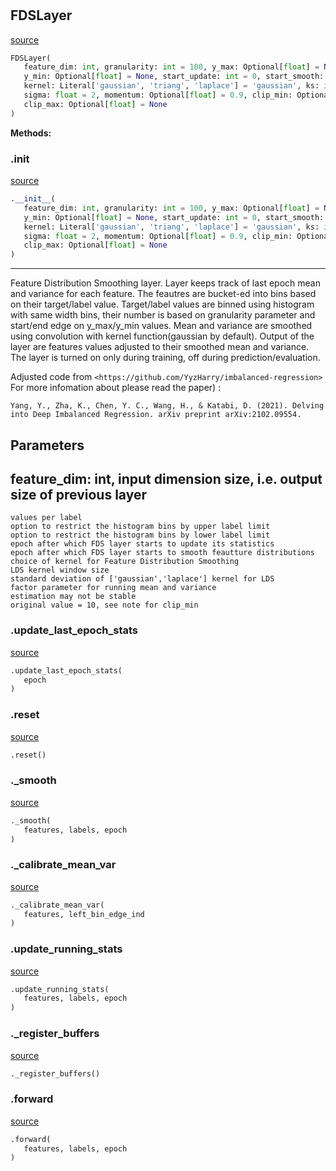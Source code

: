 #


## FDSLayer
[source](https://github.com/jrzaurin/pytorch-widedeep/blob/master/pytorch_widedeep/models/fds_layer.py/#L12)
```python 
FDSLayer(
   feature_dim: int, granularity: int = 100, y_max: Optional[float] = None,
   y_min: Optional[float] = None, start_update: int = 0, start_smooth: int = 2,
   kernel: Literal['gaussian', 'triang', 'laplace'] = 'gaussian', ks: int = 5,
   sigma: float = 2, momentum: Optional[float] = 0.9, clip_min: Optional[float] = None,
   clip_max: Optional[float] = None
)
```




**Methods:**


### .__init__
[source](https://github.com/jrzaurin/pytorch-widedeep/blob/master/pytorch_widedeep/models/fds_layer.py/#L13)
```python
.__init__(
   feature_dim: int, granularity: int = 100, y_max: Optional[float] = None,
   y_min: Optional[float] = None, start_update: int = 0, start_smooth: int = 2,
   kernel: Literal['gaussian', 'triang', 'laplace'] = 'gaussian', ks: int = 5,
   sigma: float = 2, momentum: Optional[float] = 0.9, clip_min: Optional[float] = None,
   clip_max: Optional[float] = None
)
```

---
Feature Distribution Smoothing layer. Layer keeps track of last epoch mean
and variance for each feature. The feautres are bucket-ed into bins based on
their target/label value. Target/label values are binned using histogram with
same width bins, their number is based on granularity parameter and start/end
edge on y_max/y_min values. Mean and variance are smoothed using convolution
with kernel function(gaussian by default). Output of the layer are features
values adjusted to their smoothed mean and variance. The layer is turned on
only during training, off during prediction/evaluation.

Adjusted code from `<https://github.com/YyzHarry/imbalanced-regression>`
For more infomation about please read the paper) :

`Yang, Y., Zha, K., Chen, Y. C., Wang, H., & Katabi, D. (2021).
Delving into Deep Imbalanced Regression. arXiv preprint arXiv:2102.09554.`

Parameters
----------
feature_dim: int,
input dimension size, i.e. output size of previous layer
---
    values per label
    option to restrict the histogram bins by upper label limit
    option to restrict the histogram bins by lower label limit
    epoch after which FDS layer starts to update its statistics
    epoch after which FDS layer starts to smooth feautture distributions
    choice of kernel for Feature Distribution Smoothing
    LDS kernel window size
    standard deviation of ['gaussian','laplace'] kernel for LDS
    factor parameter for running mean and variance
    estimation may not be stable
    original value = 10, see note for clip_min

### .update_last_epoch_stats
[source](https://github.com/jrzaurin/pytorch-widedeep/blob/master/pytorch_widedeep/models/fds_layer.py/#L112)
```python
.update_last_epoch_stats(
   epoch
)
```


### .reset
[source](https://github.com/jrzaurin/pytorch-widedeep/blob/master/pytorch_widedeep/models/fds_layer.py/#L103)
```python
.reset()
```


### ._smooth
[source](https://github.com/jrzaurin/pytorch-widedeep/blob/master/pytorch_widedeep/models/fds_layer.py/#L198)
```python
._smooth(
   features, labels, epoch
)
```


### ._calibrate_mean_var
[source](https://github.com/jrzaurin/pytorch-widedeep/blob/master/pytorch_widedeep/models/fds_layer.py/#L214)
```python
._calibrate_mean_var(
   features, left_bin_edge_ind
)
```


### .update_running_stats
[source](https://github.com/jrzaurin/pytorch-widedeep/blob/master/pytorch_widedeep/models/fds_layer.py/#L153)
```python
.update_running_stats(
   features, labels, epoch
)
```


### ._register_buffers
[source](https://github.com/jrzaurin/pytorch-widedeep/blob/master/pytorch_widedeep/models/fds_layer.py/#L241)
```python
._register_buffers()
```


### .forward
[source](https://github.com/jrzaurin/pytorch-widedeep/blob/master/pytorch_widedeep/models/fds_layer.py/#L96)
```python
.forward(
   features, labels, epoch
)
```

